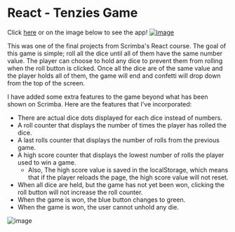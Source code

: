 # React - Tenzies Game

Click [here](https://edmond-luu.github.io/react-tenzies) or on the image below to see the app!
[![image](https://user-images.githubusercontent.com/26613209/186963727-81e0d683-f9e8-4de1-a21a-e152aa942a8c.png)](https://edmond-luu.github.io/react-tenzies)

This was one of the final projects from Scrimba's React course. The goal of this game is simple; roll all the dice until all of them have the same number value. The player can choose to hold any dice to prevent them from rolling when the roll button is clicked. Once all the dice are of the same value and the player holds all of them, the game will end and confetti will drop down from the top of the screen.

I have added some extra features to the game beyond what has been shown on Scrimba. Here are the features that I've incorporated:
- There are actual dice dots displayed for each dice instead of numbers.
- A roll counter that displays the number of times the player has rolled the dice.
- A last rolls counter that displays the number of rolls from the previous game.
- A high score counter that displays the lowest number of rolls the player used to win a game.
  - Also, The high score value is saved in the localStorage, which means that if the player reloads the page, the high score value will not reset.
- When all dice are held, but the game has not yet been won, clicking the roll button will not increase the roll counter.
- When the game is won, the blue button changes to green.
- When the game is won, the user cannot unhold any die.

![image](https://user-images.githubusercontent.com/26613209/186963608-05ad590c-c2f7-4418-993d-029ce74ee75b.png)
